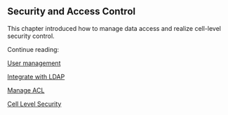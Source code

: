 ## Security and Access Control

This chapter introduced how to manage data access and realize cell-level security control.

Continue reading:

[User management](user.en.md)

[Integrate with LDAP](ldap.en.md)

[Manage ACL](acl.en.md)

[Cell Level Security](cell.en.md)
